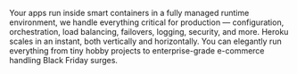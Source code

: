Your apps run inside smart containers in a fully managed runtime environment, we handle everything critical for production — configuration, orchestration, load balancing, failovers, logging, security, and more. Heroku scales in an instant, both vertically and horizontally. You can elegantly run everything from tiny hobby projects to enterprise-grade e-commerce handling Black Friday surges.